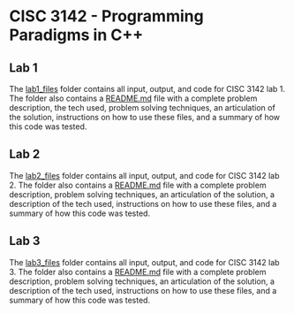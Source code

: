 # CISC 3142 - Programming Paradigms in C++

## Lab 1
The [lab1_files](lab1_files) folder contains all input, output, and code for CISC 3142 lab 1. The folder also contains a [README.md](./lab1_files/README.md) file with a complete problem description, the tech used, problem solving techniques, an articulation of the solution, instructions on how to use these files, and a summary of how this code was tested. 

## Lab 2
The [lab2_files](lab2_files) folder contains all input, output, and code for CISC 3142 lab 2. The folder also contains a [README.md](./lab2_files/README.md) file with a complete problem description, problem solving techniques, an articulation of the solution, a description of the tech used, instructions on how to use these files, and a summary of how this code was tested. 

## Lab 3
The [lab3_files](lab3_files) folder contains all input, output, and code for CISC 3142 lab 3. The folder also contains a [README.md](./lab3_files/README.md) file with a complete problem description, problem solving techniques, an articulation of the solution, a description of the tech used, instructions on how to use these files, and a summary of how this code was tested. 